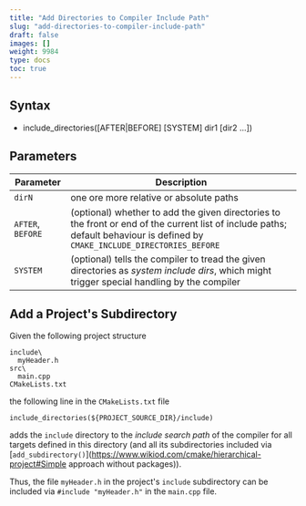 ```yaml
---
title: "Add Directories to Compiler Include Path"
slug: "add-directories-to-compiler-include-path"
draft: false
images: []
weight: 9984
type: docs
toc: true
---
```


## Syntax
- include_directories([AFTER|BEFORE] [SYSTEM] dir1 [dir2 ...])

## Parameters
| Parameter | Description |
|-----------|-------------|
| `dirN` | one ore more relative or absolute paths |
| `AFTER`, `BEFORE` | (optional) whether to add the given directories to the front or end of the current list of include paths; default behaviour is defined by `CMAKE_INCLUDE_DIRECTORIES_BEFORE` |
| `SYSTEM` | (optional) tells the compiler to tread the given directories as _system include dirs_, which might trigger special handling by the compiler |

## Add a Project's Subdirectory
Given the following project structure
```
include\
  myHeader.h
src\
  main.cpp
CMakeLists.txt
```
the following line in the `CMakeLists.txt` file
```
include_directories(${PROJECT_SOURCE_DIR}/include)
```
adds the `include` directory to the _include search path_ of the compiler for all targets defined in this directory (and all its subdirectories included via [`add_subdirectory()`](https://www.wikiod.com/cmake/hierarchical-project#Simple approach without packages)).

Thus, the file `myHeader.h` in the project's `include` subdirectory can be included via `#include "myHeader.h"` in the `main.cpp` file.

